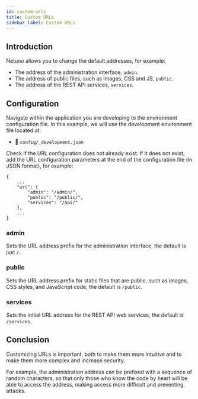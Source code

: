 ```yaml
---
id: custom-urls
title: Custom URLs
sidebar_label: Custom URLs
---
```


## Introduction

Netuno allows you to change the default addresses, for example:

- The address of the administration interface, `admin`.
- The address of public files, such as images, CSS and JS, `public`.
- The address of the REST API services, `services`.

## Configuration

Navigate within the application you are developing to the environment configuration file. In this example, we will use the development environment file located at:

- 📂 `config/_development.json`

Check if the URL configuration does not already exist. If it does not exist, add the URL configuration parameters at the end of the configuration file (in JSON format), for example:

```
{
    ...
    "url": {
        "admin": "/admin/",
        "public": "/public/",
        "services": "/api/"
    },
    ...
}
```

### admin

Sets the URL address prefix for the administration interface, the default is just `/`.

### public

Sets the URL address prefix for static files that are public, such as images, CSS styles, and JavaScript code, the default is `/public`.

### services

Sets the initial URL address for the REST API web services, the default is `/services`.

## Conclusion

Customizing URLs is important, both to make them more intuitive and to make them more complex and increase security.

For example, the administration address can be prefixed with a sequence of random characters, so that only those who know the code by heart will be able to access the address, making access more difficult and preventing attacks.
